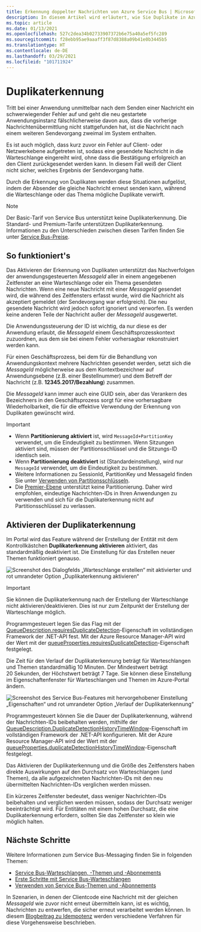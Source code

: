 ```yaml
---
title: Erkennung doppelter Nachrichten von Azure Service Bus | Microsoft-Dokumentation
description: In diesem Artikel wird erläutert, wie Sie Duplikate in Azure Service Bus-Nachrichten erkennen können. Die doppelte Nachricht kann ignoriert und gelöscht werden.
ms.topic: article
ms.date: 01/13/2021
ms.openlocfilehash: 527c2dea34b02733907372b6e75a40a5ef5fc289
ms.sourcegitcommit: f28ebb95ae9aaaff3f87d8388a09b41e0b3445b5
ms.translationtype: HT
ms.contentlocale: de-DE
ms.lasthandoff: 03/29/2021
ms.locfileid: "101711924"
---
```

# <a name="duplicate-detection"></a>Duplikaterkennung

Tritt bei einer Anwendung unmittelbar nach dem Senden einer Nachricht ein schwerwiegender Fehler auf und geht die neu gestartete Anwendungsinstanz fälschlicherweise davon aus, dass die vorherige Nachrichtenübermittlung nicht stattgefunden hat, ist die Nachricht nach einem weiteren Sendevorgang zweimal im System enthalten.

Es ist auch möglich, dass kurz zuvor ein Fehler auf Client- oder Netzwerkebene aufgetreten ist, sodass eine gesendete Nachricht in die Warteschlange eingereiht wird, ohne dass die Bestätigung erfolgreich an den Client zurückgesendet werden kann. In diesem Fall weiß der Client nicht sicher, welches Ergebnis der Sendevorgang hatte.

Durch die Erkennung von Duplikaten werden diese Situationen aufgelöst, indem der Absender die gleiche Nachricht erneut senden kann, während die Warteschlange oder das Thema mögliche Duplikate verwirft.

> [!NOTE]
> Der Basic-Tarif von Service Bus unterstützt keine Duplikaterkennung. Die Standard- und Premium-Tarife unterstützen Duplikaterkennung. Informationen zu den Unterschieden zwischen diesen Tarifen finden Sie unter [Service Bus-Preise](https://azure.microsoft.com/pricing/details/service-bus/).

## <a name="how-it-works"></a>So funktioniert's 
Das Aktivieren der Erkennung von Duplikaten unterstützt das Nachverfolgen der anwendungsgesteuerten *MessageId* aller in einem angegebenen Zeitfenster an eine Warteschlange oder ein Thema gesendeten Nachrichten. Wenn eine neue Nachricht mit einer *MessageId* gesendet wird, die während des Zeitfensters erfasst wurde, wird die Nachricht als akzeptiert gemeldet (der Sendevorgang war erfolgreich). Die neu gesendete Nachricht wird jedoch sofort ignoriert und verworfen. Es werden keine anderen Teile der Nachricht außer der *MessageId* ausgewertet.

Die Anwendungssteuerung der ID ist wichtig, da nur diese es der Anwendung erlaubt, die *MessageId* einem Geschäftsprozesskontext zuzuordnen, aus dem sie bei einem Fehler vorhersagbar rekonstruiert werden kann.

Für einen Geschäftsprozess, bei dem für die Behandlung von Anwendungskontext mehrere Nachrichten gesendet werden, setzt sich die *MessageId* möglicherweise aus dem Kontextbezeichner auf Anwendungsebene (z.B. einer Bestellnummer) und dem Betreff der Nachricht (z.B. **12345.2017/Bezahlung**) zusammen.

Die *MessageId* kann immer auch eine GUID sein, aber das Verankern des Bezeichners in den Geschäftsprozess sorgt für eine vorhersagbare Wiederholbarkeit, die für die effektive Verwendung der Erkennung von Duplikaten gewünscht wird.

> [!IMPORTANT]
>- Wenn **Partitionierung** **aktiviert** ist, wird `MessageId+PartitionKey` verwendet, um die Eindeutigkeit zu bestimmen. Wenn Sitzungen aktiviert sind, müssen der Partitionsschlüssel und die Sitzungs-ID identisch sein. 
>- Wenn **Partitionierung** **deaktiviert** ist (Standardeinstellung), wird nur `MessageId` verwendet, um die Eindeutigkeit zu bestimmen.
>- Weitere Informationen zu SessionId, PartitionKey und MessageId finden Sie unter [Verwenden von Partitionsschlüsseln](service-bus-partitioning.md#use-of-partition-keys).
>- Die [Premier-Ebene](service-bus-premium-messaging.md) unterstützt keine Partitionierung. Daher wird empfohlen, eindeutige Nachrichten-IDs in Ihren Anwendungen zu verwenden und sich für die Duplikaterkennung nicht auf Partitionsschlüssel zu verlassen. 


## <a name="enable-duplicate-detection"></a>Aktivieren der Duplikaterkennung

Im Portal wird das Feature während der Erstellung der Entität mit dem Kontrollkästchen **Duplikaterkennung aktivieren** aktiviert, das standardmäßig deaktiviert ist. Die Einstellung für das Erstellen neuer Themen funktioniert genauso.

![Screenshot des Dialogfelds „Warteschlange erstellen“ mit aktivierter und rot umrandeter Option „Duplikaterkennung aktivieren“][1]

> [!IMPORTANT]
> Sie können die Duplikaterkennung nach der Erstellung der Warteschlange nicht aktivieren/deaktivieren. Dies ist nur zum Zeitpunkt der Erstellung der Warteschlange möglich. 

Programmgesteuert legen Sie das Flag mit der [QueueDescription.requiresDuplicateDetection](/dotnet/api/microsoft.servicebus.messaging.queuedescription.requiresduplicatedetection#Microsoft_ServiceBus_Messaging_QueueDescription_RequiresDuplicateDetection)-Eigenschaft im vollständigen Framework der .NET-API fest. Mit der Azure Resource Manager-API wird der Wert mit der [queueProperties.requiresDuplicateDetection](/azure/templates/microsoft.servicebus/namespaces/queues#property-values)-Eigenschaft festgelegt.

Die Zeit für den Verlauf der Duplikaterkennung beträgt für Warteschlangen und Themen standardmäßig 10 Minuten. Der Mindestwert beträgt 20 Sekunden, der Höchstwert beträgt 7 Tage. Sie können diese Einstellung im Eigenschaftenfenster für Warteschlangen und Themen im Azure-Portal ändern.

![Screenshot des Service Bus-Features mit hervorgehobener Einstellung „Eigenschaften“ und rot umrandeter Option „Verlauf der Duplikaterkennung“][2]

Programmgesteuert können Sie die Dauer der Duplikaterkennung, während der Nachrichten-IDs beibehalten werden, mithilfe der [QueueDescription.DuplicateDetectionHistoryTimeWindow](/dotnet/api/microsoft.servicebus.messaging.queuedescription.duplicatedetectionhistorytimewindow#Microsoft_ServiceBus_Messaging_QueueDescription_DuplicateDetectionHistoryTimeWindow)-Eigenschaft im vollständigen Framework der .NET-API konfigurieren. Mit der Azure Resource Manager-API wird der Wert mit der [queueProperties.duplicateDetectionHistoryTimeWindow](/azure/templates/microsoft.servicebus/namespaces/queues#property-values)-Eigenschaft festgelegt.

Das Aktivieren der Duplikaterkennung und die Größe des Zeitfensters haben direkte Auswirkungen auf den Durchsatz von Warteschlangen (und Themen), da alle aufgezeichneten Nachrichten-IDs mit den neu übermittelten Nachrichten-IDs verglichen werden müssen.

Ein kürzeres Zeitfenster bedeutet, dass weniger Nachrichten-IDs beibehalten und verglichen werden müssen, sodass der Durchsatz weniger beeinträchtigt wird. Für Entitäten mit einem hohen Durchsatz, die eine Duplikaterkennung erfordern, sollten Sie das Zeitfenster so klein wie möglich halten.

## <a name="next-steps"></a>Nächste Schritte

Weitere Informationen zum Service Bus-Messaging finden Sie in folgenden Themen:

* [Service Bus-Warteschlangen, -Themen und -Abonnements](service-bus-queues-topics-subscriptions.md)
* [Erste Schritte mit Service Bus-Warteschlangen](service-bus-dotnet-get-started-with-queues.md)
* [Verwenden von Service Bus-Themen und -Abonnements](service-bus-dotnet-how-to-use-topics-subscriptions.md)

In Szenarien, in denen der Clientcode eine Nachricht mit der gleichen *MessageId* wie zuvor nicht erneut übermitteln kann, ist es wichtig, Nachrichten zu entwerfen, die sicher erneut verarbeitet werden können. In diesem [Blogbeitrag zu Idempotenz](https://particular.net/blog/what-does-idempotent-mean) werden verschiedene Verfahren für diese Vorgehensweise beschrieben.

[1]: ./media/duplicate-detection/create-queue.png
[2]: ./media/duplicate-detection/queue-prop.png
